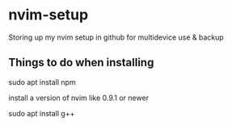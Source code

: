 # nvim-setup
Storing up my nvim setup in github for multidevice use & backup
## Things to do when installing
sudo apt install npm

install a version of nvim like 0.9.1 or newer

sudo apt install g++
